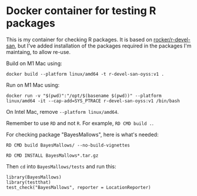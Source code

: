 # Docker container for testing R packages

This is my container for checking R packages. It is based on [rocker/r-devel-san](https://github.com/rocker-org/r-devel-san), but I've added installation of the packages required in the packages I'm maintaing, to allow re-use.

Build on M1 Mac using:

```
docker build --platform linux/amd64 -t r-devel-san-oyss:v1 .
```

Run on M1 Mac using:

```
docker run -v "$(pwd)":"/opt/$(basename $(pwd))" --platform linux/amd64 -it --cap-add=SYS_PTRACE r-devel-san-oyss:v1 /bin/bash
```


On Intel Mac, remove `--platform linux/amd64`.

Remember to use `RD` and not `R`. For example, `RD CMD build .`.

For checking package "BayesMallows", here is what's needed:

```
RD CMD build BayesMallows/ --no-build-vignettes
```

```
RD CMD INSTALL BayesMallows*.tar.gz
```

Then `cd` into `BayesMallows/tests` and run this:

```
library(BayesMallows)
library(testthat)
test_check("BayesMallows", reporter = LocationReporter)
```